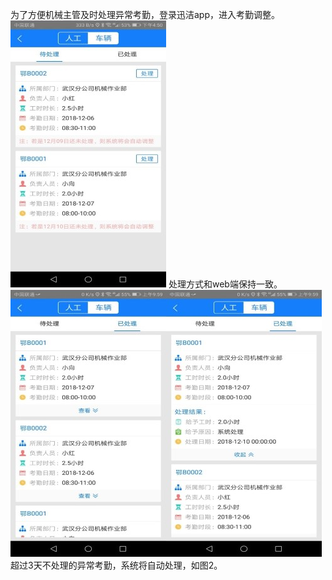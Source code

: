  为了方便机械主管及时处理异常考勤，登录迅洁app，进入考勤调整。
![](images/3012-1.jpg)
             处理方式和web端保持一致。
![](images/3013-1.jpg)![](images/3014-1.jpg)
             超过3天不处理的异常考勤，系统将自动处理，如图2。